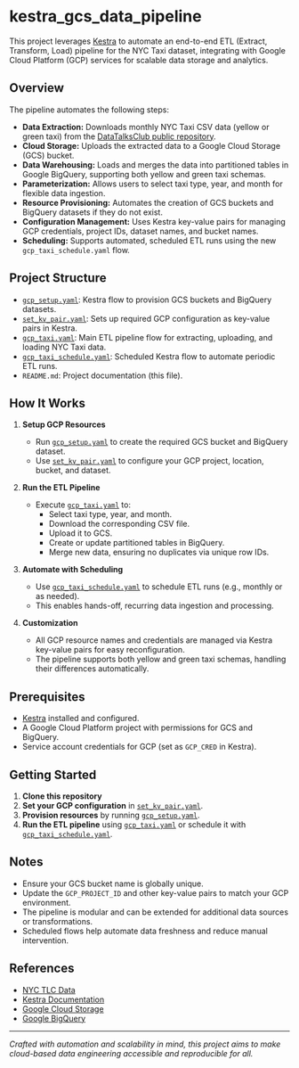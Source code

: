 # kestra_gcs_data_pipeline

This project leverages [Kestra](https://kestra.io/) to automate an end-to-end ETL (Extract, Transform, Load) pipeline for the NYC Taxi dataset, integrating with Google Cloud Platform (GCP) services for scalable data storage and analytics.

## Overview

The pipeline automates the following steps:
- **Data Extraction:** Downloads monthly NYC Taxi CSV data (yellow or green taxi) from the [DataTalksClub public repository](https://github.com/DataTalksClub/nyc-tlc-data/releases).
- **Cloud Storage:** Uploads the extracted data to a Google Cloud Storage (GCS) bucket.
- **Data Warehousing:** Loads and merges the data into partitioned tables in Google BigQuery, supporting both yellow and green taxi schemas.
- **Parameterization:** Allows users to select taxi type, year, and month for flexible data ingestion.
- **Resource Provisioning:** Automates the creation of GCS buckets and BigQuery datasets if they do not exist.
- **Configuration Management:** Uses Kestra key-value pairs for managing GCP credentials, project IDs, dataset names, and bucket names.
- **Scheduling:** Supports automated, scheduled ETL runs using the new `gcp_taxi_schedule.yaml` flow.

## Project Structure

- [`gcp_setup.yaml`](gcp_setup.yaml): Kestra flow to provision GCS buckets and BigQuery datasets.
- [`set_kv_pair.yaml`](set_kv_pair.yaml): Sets up required GCP configuration as key-value pairs in Kestra.
- [`gcp_taxi.yaml`](gcp_taxi.yaml): Main ETL pipeline flow for extracting, uploading, and loading NYC Taxi data.
- [`gcp_taxi_schedule.yaml`](gcp_taxi_schedule.yaml): Scheduled Kestra flow to automate periodic ETL runs.
- `README.md`: Project documentation (this file).

## How It Works

1. **Setup GCP Resources**
   - Run [`gcp_setup.yaml`](gcp_setup.yaml) to create the required GCS bucket and BigQuery dataset.
   - Use [`set_kv_pair.yaml`](set_kv_pair.yaml) to configure your GCP project, location, bucket, and dataset.

2. **Run the ETL Pipeline**
   - Execute [`gcp_taxi.yaml`](gcp_taxi.yaml) to:
     - Select taxi type, year, and month.
     - Download the corresponding CSV file.
     - Upload it to GCS.
     - Create or update partitioned tables in BigQuery.
     - Merge new data, ensuring no duplicates via unique row IDs.

3. **Automate with Scheduling**
   - Use [`gcp_taxi_schedule.yaml`](gcp_taxi_schedule.yaml) to schedule ETL runs (e.g., monthly or as needed).
   - This enables hands-off, recurring data ingestion and processing.

4. **Customization**
   - All GCP resource names and credentials are managed via Kestra key-value pairs for easy reconfiguration.
   - The pipeline supports both yellow and green taxi schemas, handling their differences automatically.

## Prerequisites

- [Kestra](https://kestra.io/) installed and configured.
- A Google Cloud Platform project with permissions for GCS and BigQuery.
- Service account credentials for GCP (set as `GCP_CRED` in Kestra).

## Getting Started

1. **Clone this repository**
2. **Set your GCP configuration** in [`set_kv_pair.yaml`](set_kv_pair.yaml).
3. **Provision resources** by running [`gcp_setup.yaml`](gcp_setup.yaml).
4. **Run the ETL pipeline** using [`gcp_taxi.yaml`](gcp_taxi.yaml) or schedule it with [`gcp_taxi_schedule.yaml`](gcp_taxi_schedule.yaml).

## Notes

- Ensure your GCS bucket name is globally unique.
- Update the `GCP_PROJECT_ID` and other key-value pairs to match your GCP environment.
- The pipeline is modular and can be extended for additional data sources or transformations.
- Scheduled flows help automate data freshness and reduce manual intervention.

## References

- [NYC TLC Data](https://github.com/DataTalksClub/nyc-tlc-data/releases)
- [Kestra Documentation](https://kestra.io/docs/)
- [Google Cloud Storage](https://cloud.google.com/storage)
- [Google BigQuery](https://cloud.google.com/bigquery)

---

*Crafted with automation and scalability in mind, this project aims to make cloud-based data engineering accessible and reproducible for all.*
